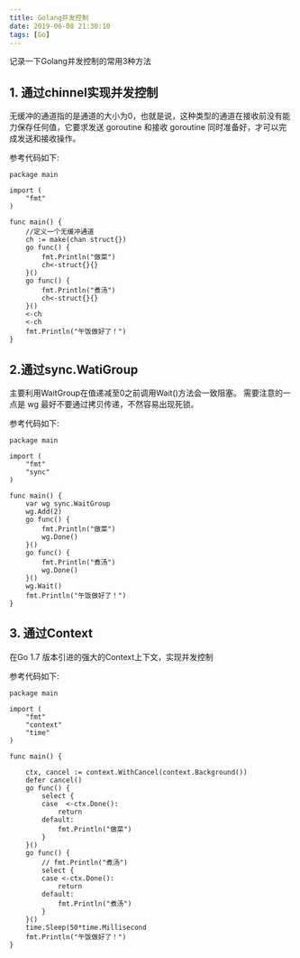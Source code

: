```yaml
---
title: Golang并发控制
date: 2019-06-08 21:30:10
tags: [Go]
---
```


记录一下Golang并发控制的常用3种方法

## 1. 通过chinnel实现并发控制

无缓冲的通道指的是通道的大小为0，也就是说，这种类型的通道在接收前没有能力保存任何值，它要求发送 goroutine 和接收 goroutine
同时准备好，才可以完成发送和接收操作。

参考代码如下:

```
package main

import (
    "fmt"
)

func main() {
    //定义一个无缓冲通道
    ch := make(chan struct{})
    go func() {
        fmt.Println("做菜")
        ch<-struct{}{}
    }()
    go func() {
        fmt.Println("煮汤")
        ch<-struct{}{}
    }()
    <-ch
    <-ch
    fmt.Println("午饭做好了！")
}
```
## 2.通过sync.WatiGroup

主要利用WaitGroup在值递减至0之前调用Wait()方法会一致阻塞。 需要注意的一点是 wg 最好不要通过拷贝传递，不然容易出现死锁。

参考代码如下:

```
package main

import (
    "fmt"
    "sync"
)

func main() {
    var wg sync.WaitGroup
    wg.Add(2)
    go func() {
        fmt.Println("做菜")
        wg.Done()
    }()
    go func() {
        fmt.Println("煮汤")
        wg.Done()
    }()
    wg.Wait()
    fmt.Println("午饭做好了！")
}
```
## 3. 通过Context

在Go 1.7 版本引进的强大的Context上下文，实现并发控制

参考代码如下:

```
package main

import (
    "fmt"
    "context"
    "time"
)

func main() {

    ctx, cancel := context.WithCancel(context.Background())
    defer cancel()
    go func() {
        select {
        case  <-ctx.Done():
            return
        default:
            fmt.Println("做菜")
        }
    }()
    go func() {
        // fmt.Println("煮汤")
        select {
        case <-ctx.Done():
            return
        default:
            fmt.Println("煮汤")
        }
    }()
    time.Sleep(50*time.Millisecond
    fmt.Println("午饭做好了！")
}

```


